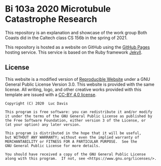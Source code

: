 # Bi 103a 2020 Microtubule Catastrophe Research
This repository is an explanation and showcase of the work group Both Coasts did in the Caltech
class CS 156b in the spring of 2021.

This repository is hosted as a website on GitHub using the
[GitHub Pages]() hosting service. This service is based on the Ruby framework
[Jekyll]().

## License
This website is a modified version of [Reproducible Website](https://github.com/gchure/reproducible_website) 
under a GNU General Public License Version 3.0. This website is provided with the same 
license. All writing, logo, and other creative works provided with this template are
issued with a [CC-BY 4.0 license](https://creativecommons.org/licenses/by/4.0/).


```
Copyright (C) 2020  Luc Davis 

This program is free software: you can redistribute it and/or modify
it under the terms of the GNU General Public License as published by
the Free Software Foundation, either version 3 of the License, or
(at your option) any later version.

This program is distributed in the hope that it will be useful,
but WITHOUT ANY WARRANTY; without even the implied warranty of
MERCHANTABILITY or FITNESS FOR A PARTICULAR PURPOSE.  See the
GNU General Public License for more details.

You should have received a copy of the GNU General Public License
along with this program.  If not, see <https://www.gnu.org/licenses/>.
```
